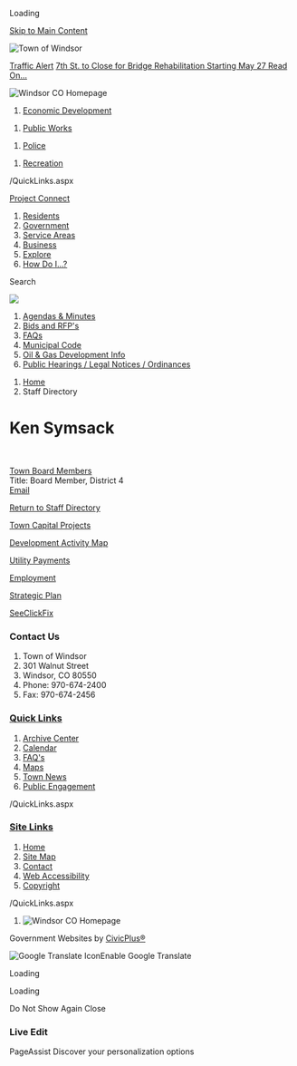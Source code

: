 Loading

[Skip to Main Content](https://www.windsorgov.com/directory.aspx?EID=392%2F)

![Town of Windsor](https://www.windsorgov.com/ImageRepository/Document?documentID=26745)

[Traffic Alert](https://www.windsorgov.com/AlertCenter.aspx) [7th St. to Close for Bridge Rehabilitation Starting May 27 Read On...](https://www.windsorgov.com/AlertCenter.aspx?AID=7th-St-to-Close-for-Bridge-Rehabilitatio-560)

![Windsor CO Homepage](https://www.windsorgov.com/ImageRepository/Document?documentID=26746)

1. [Economic Development](https://www.windsorgov.com/744/Economic-Development)

<!--THE END-->

1. [Public Works](https://www.windsorgov.com/88/Public-Works)

<!--THE END-->

1. [Police](https://www.windsorgov.com/89/Police)

<!--THE END-->

1. [Recreation](https://www.windsorgov.com/937/Parks-Recreation-Culture)

/QuickLinks.aspx

[Project Connect](https://windsorprojectconnect.com)

1. [Residents](https://www.windsorgov.com/31/Residents)
2. [Government](https://www.windsorgov.com/27/Government)
3. [Service Areas](https://www.windsorgov.com/9/Service-Areas)
4. [Business](https://www.windsorgov.com/35/Business)
5. [Explore](https://www.windsorgov.com/946/Explore)
6. [How Do I...?](https://www.windsorgov.com/719/How-Do-I)

Search

![](https://www.windsorgov.com/ImageRepository/Document?documentID=26749)

1. [Agendas &amp; Minutes](https://www.windsorgov.com/153/Agendas-and-Minutes)
2. [Bids and RFP's](https://www.windsorgov.com/bids.aspx)
3. [FAQs](https://www.windsorgov.com/faq.asp)
4. [Municipal Code](https://www.windsorgov.com/158/Municipal-Code)
5. [Oil &amp; Gas Development Info](https://www.windsorgov.com/827/Oil-Gas-Development-Info)
6. [Public Hearings / Legal Notices / Ordinances](https://www.windsorgov.com/468/Public-Hearings-Legal-Notices-Ordinances)

<!--THE END-->

1. [Home](https://www.windsorgov.com)
2. Staff Directory

# Ken Symsack

 

[Town Board Members](https://www.windsorgov.com/Directory.aspx?DID=29)  
Title: Board Member, District 4  
[Email](mailto:ksymsack@windsorgov.com)

[Return to Staff Directory](https://www.windsorgov.com/Directory.aspx)

[Town Capital Projects](https://windsorprojectconnect.com/hub-page/capitalimprovementprojects)

[Development Activity Map](https://storymaps.arcgis.com/stories/5891ebaec0c64a50ae8ff9b25560f244)

[Utility Payments](https://www.windsorgov.com/642/Online-Payments)

[Employment](https://www.governmentjobs.com/careers/windsorgov)

[Strategic Plan](https://www.windsorgov.com/516/Windsors-Strategic-Plan)

[SeeClickFix](https://www.windsorgov.com/1317/Report-Problems-Ask-a-Question-Comment)

### Contact Us

1. Town of Windsor
2. 301 Walnut Street
3. Windsor, CO 80550
4. Phone: 970-674-2400
5. Fax: 970-674-2456

### [Quick Links](https://www.windsorgov.com/QuickLinks.aspx?CID=72)

1. [Archive Center](https://www.windsorgov.com/archive.aspx)
2. [Calendar](https://www.windsorgov.com/calendar.aspx)
3. [FAQ's](https://www.windsorgov.com/faq.aspx)
4. [Maps](https://www.windsorgov.com/592/Geographic-Information-Systems-Maps)
5. [Town News](https://www.windsorgov.com/CivicAlerts.aspx)
6. [Public Engagement](https://windsorprojectconnect.com)

/QuickLinks.aspx

### [Site Links](https://www.windsorgov.com/QuickLinks.aspx?CID=41)

1. [Home](https://www.windsorgov.com)
2. [Site Map](https://www.windsorgov.com/sitemap)
3. [Contact](https://www.windsorgov.com/directory)
4. [Web Accessibility](https://www.windsorgov.com/accessibility)
5. [Copyright](https://www.windsorgov.com/site/copyright)

/QuickLinks.aspx

1. ![Windsor CO Homepage](https://www.windsorgov.com/ImageRepository/Document?documentId=26752)

Government Websites by [CivicPlus®](https://connect.civicplus.com/referral)

![Google Translate Icon](https://www.windsorgov.com/Assets/Images/GoogleTranslate.gif)Enable Google Translate

Loading

Loading

Do Not Show Again Close

### Live Edit

PageAssist Discover your personalization options